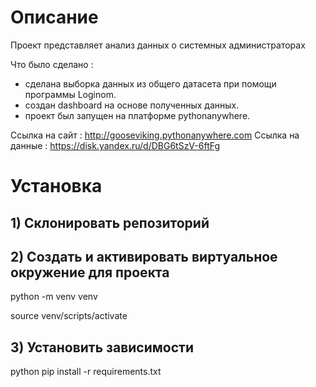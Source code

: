 # Описание

Проект представляет анализ данных о системных администраторах

Что было сделано :
- сделана выборка данных из общего датасета при помощи программы Loginom.
- создан dashboard на основе полученных данных.
- проект был запущен на платформе pythonanywhere.

Ссылка на сайт : http://gooseviking.pythonanywhere.com
Cсылка на данные : https://disk.yandex.ru/d/DBG6tSzV-6ftFg

# Установка

## 1) Склонировать репозиторий
## 2) Создать и активировать виртуальное окружение для проекта

python -m venv venv

source venv/scripts/activate

## 3) Установить зависимости
python pip install -r requirements.txt
